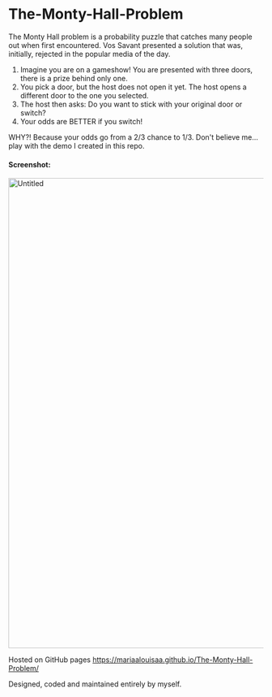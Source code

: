 # The-Monty-Hall-Problem

The Monty Hall problem is a probability puzzle that catches many people out when first encountered. Vos Savant presented a solution that was, initially, rejected in the popular media of the day.

1. Imagine you are on a gameshow! You are presented with three doors, there is a prize behind only one.
2. You pick a door, but the host does not open it yet. The host opens a different door to the one you selected.
3. The host then asks: Do you want to stick with your original door or switch?
4. Your odds are BETTER if you switch!

WHY?! Because your odds go from a 2/3 chance to 1/3. Don't believe me... play with the demo I created in this repo.


#### Screenshot: 
<img width="926" alt="Untitled" src="https://user-images.githubusercontent.com/82417131/160517617-f2e10049-1fd4-4bc9-8428-2e16626ebc84.png">


Hosted on GitHub pages https://mariaalouisaa.github.io/The-Monty-Hall-Problem/

Designed, coded and maintained entirely by myself.
